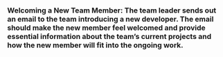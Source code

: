 ### Welcoming a New Team Member: The team leader sends out an email to the team introducing a new developer. The email should make the new member feel welcomed and provide essential information about the team’s current projects and how the new member will fit into the ongoing work.
